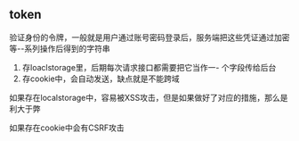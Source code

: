 ## token

验证身份的令牌，一般就是用户通过账号密码登录后，服务端把这些凭证通过加密等--系列操作后得到的字符串

1. 存loaclstorage里，后期每次请求接口都需要把它当作一- 个字段传给后台
2. 存cookie中，会自动发送，缺点就是不能跨域

如果存在localstorage中，容易被XSS攻击，但是如果做好了对应的措施，那么是利大于弊

如果存在cookie中会有CSRF攻击